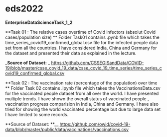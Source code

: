 # eds2022
**EnterpriseDataScienceTask_1_2**

**Task 01 : The relative cases overtime of Covid infectors (absolut Covid cases/population size)
**
Folder Task01 contains .pynb file which takes the time_series_covid19_confirmed_global.csv file for the infected people data set from all the countries.
I have considered India, China and Germany for the dataset and presented their data as explained in the lecture.

_**Source of Dataset:**
_
https://github.com/CSSEGISandData/COVID-19/blob/master/csse_covid_19_data/csse_covid_19_time_series/time_series_covid19_confirmed_global.csv

**Task 02 : The vaccination rate (percentage of the population) over time
**
Folder Task 02 contains .ipynb file which takes the VaccinationsData.csv for the vaccinated people dataset from all over the world. I have presented multiple
trends. I have shown the overall status of vaccinated people , vaccination progress comparision in India, China and Germany. I have also tried for showing
the world vaccinated percentage but due to large data set I have limited to some records.

**Source of Dataset: 
**__
https://github.com/owid/covid-19-data/blob/master/public/data/vaccinations/vaccinations.csv


